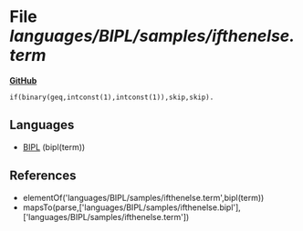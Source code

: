 # File _languages/BIPL/samples/ifthenelse.term_
**[GitHub](https://github.com/softlang/yas/blob/master/languages/BIPL/samples/ifthenelse.term)**
```
if(binary(geq,intconst(1),intconst(1)),skip,skip).
```

## Languages
* [BIPL](../languages/BIPL.md) (bipl(term))

## References
* elementOf('languages/BIPL/samples/ifthenelse.term',bipl(term))
* mapsTo(parse,['languages/BIPL/samples/ifthenelse.bipl'],['languages/BIPL/samples/ifthenelse.term'])
